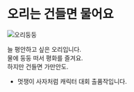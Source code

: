 # 오리는 건들면 물어요
![오리둥둥](https://user-images.githubusercontent.com/89335150/162983487-24fe050d-5c05-422a-8340-0f60c879d92e.gif)

늘 평안하고 싶은 오리입니다.<br>
물에 둥둥 떠서 평화를 즐겨요.<br>
하지만 건들면 가만안도.


- 멋쟁이 사자처럼 캐릭터 대회 출품작입니다.

